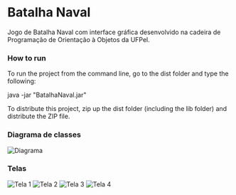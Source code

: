 # Batalha Naval

Jogo de Batalha Naval com interface gráfica desenvolvido na cadeira de Programação de Orientação à Objetos da UFPel.

### How to run

To run the project from the command line, go to the dist folder and
type the following:

java -jar "BatalhaNaval.jar"

To distribute this project, zip up the dist folder (including the lib folder)
and distribute the ZIP file.

### Diagrama de classes

![Diagrama](https://i.imgur.com/abjeKbd.jpg)

### Telas

![Tela 1](https://i.imgur.com/ePsdA6j.png)
![Tela 2](https://i.imgur.com/HCEzb80.png)
![Tela 3](https://i.imgur.com/bJtHS71.png)
![Tela 4](https://i.imgur.com/9sP2BiW.png)
